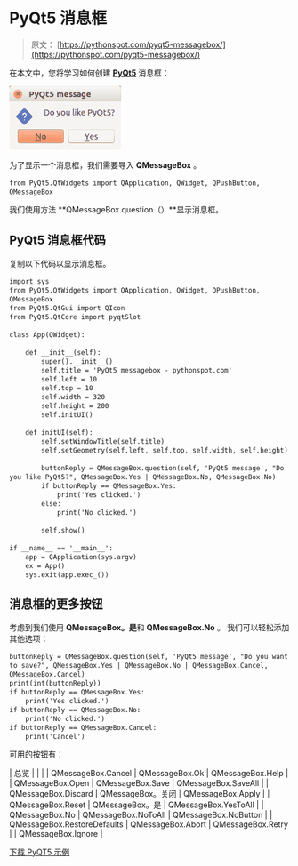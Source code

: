 # PyQt5 消息框

> 原文： [https://pythonspot.com/pyqt5-messagebox/](https://pythonspot.com/pyqt5-messagebox/)

在本文中，您将学习如何创建 [**PyQt5**](https://pythonspot.com/pyqt5/) 消息框：

![pyqt5-messagebox](img/cf4c779d69c693df5e8c1e309437d6ef.jpg)

为了显示一个消息框，我们需要导入 **QMessageBox** 。

```
from PyQt5.QtWidgets import QApplication, QWidget, QPushButton, QMessageBox

```

我们使用方法 **QMessageBox.question（）**显示消息框。

## PyQt5 消息框代码

复制以下代码以显示消息框。

```
import sys
from PyQt5.QtWidgets import QApplication, QWidget, QPushButton, QMessageBox
from PyQt5.QtGui import QIcon
from PyQt5.QtCore import pyqtSlot

class App(QWidget):

    def __init__(self):
        super().__init__()
        self.title = 'PyQt5 messagebox - pythonspot.com'
        self.left = 10
        self.top = 10
        self.width = 320
        self.height = 200
        self.initUI()

    def initUI(self):
        self.setWindowTitle(self.title)
        self.setGeometry(self.left, self.top, self.width, self.height)

        buttonReply = QMessageBox.question(self, 'PyQt5 message', "Do you like PyQt5?", QMessageBox.Yes | QMessageBox.No, QMessageBox.No)
        if buttonReply == QMessageBox.Yes:
            print('Yes clicked.')
        else:
            print('No clicked.')

        self.show()

if __name__ == '__main__':
    app = QApplication(sys.argv)
    ex = App()
    sys.exit(app.exec_())  

```

## 消息框的更多按钮

考虑到我们使用 **QMessageBox。是**和 **QMessageBox.No** 。 我们可以轻松添加其他选项：

```
buttonReply = QMessageBox.question(self, 'PyQt5 message', "Do you want to save?", QMessageBox.Yes | QMessageBox.No | QMessageBox.Cancel, QMessageBox.Cancel)
print(int(buttonReply))
if buttonReply == QMessageBox.Yes:
    print('Yes clicked.')
if buttonReply == QMessageBox.No:
    print('No clicked.')
if buttonReply == QMessageBox.Cancel:
    print('Cancel')

```

可用的按钮有：

| 总览 |  |  |
| QMessageBox.Cancel | QMessageBox.Ok | QMessageBox.Help |
| QMessageBox.Open | QMessageBox.Save | QMessageBox.SaveAll |
| QMessageBox.Discard | QMessageBox。关闭 | QMessageBox.Apply |
| QMessageBox.Reset | QMessageBox。是 | QMessageBox.YesToAll |
| QMessageBox.No | QMessageBox.NoToAll | QMessageBox.NoButton |
| QMessageBox.RestoreDefaults | QMessageBox.Abort | QMessageBox.Retry |
| QMessageBox.Ignore |

[下载 PyQT5 示例](https://pythonspot.com/download-pyqt5-examples/)